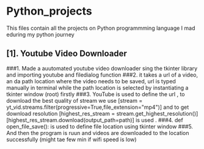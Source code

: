 # Python_projects

This files contain all the projects on Python programmming language I mad eduring my python journey 

## [1]. Youtube Video Downloader 
   ###1. Made a auutomated youtube video downloader sing the tkinter library and importing youtube and filedialog function
   ###2. it takes a url of a video, an da path location where the video needs to be saved, url is typed manually in terminal while the path location is selected by instantiating a tkinter window (root) firstly
   ###3. YouTube is used to define the url , to download the best quality of stream we use [stream = yt_vid.streams.filter(progressive=True,file_extension="mp4")] and to get download resolution 
         [highest_res_stream = stream.get_highest_resolution()]
         [highest_res_stream.download(output_path=path)] is used .
   ###4. def open_file_save(): is used to define file location using tkinter window
   ###5. And then the program is ruun and videos are downloaded to the location successfully (might tae few  min if wifi speed is low)
